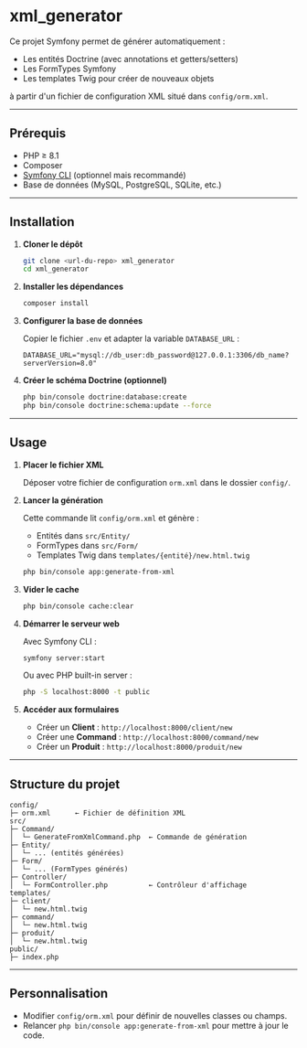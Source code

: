 # xml\_generator

Ce projet Symfony permet de générer automatiquement :

* Les entités Doctrine (avec annotations et getters/setters)
* Les FormTypes Symfony
* Les templates Twig pour créer de nouveaux objets

à partir d'un fichier de configuration XML situé dans `config/orm.xml`.

---

## Prérequis

* PHP ≥ 8.1
* Composer
* [Symfony CLI](https://symfony.com/download) (optionnel mais recommandé)
* Base de données (MySQL, PostgreSQL, SQLite, etc.)

---

## Installation

1. **Cloner le dépôt**

   ```bash
   git clone <url-du-repo> xml_generator
   cd xml_generator
   ```

2. **Installer les dépendances**

   ```bash
   composer install
   ```

3. **Configurer la base de données**

   Copier le fichier `.env` et adapter la variable `DATABASE_URL` :

   ```dotenv
   DATABASE_URL="mysql://db_user:db_password@127.0.0.1:3306/db_name?serverVersion=8.0"
   ```

4. **Créer le schéma Doctrine (optionnel)**

   ```bash
   php bin/console doctrine:database:create
   php bin/console doctrine:schema:update --force
   ```

---

## Usage

1. **Placer le fichier XML**

   Déposer votre fichier de configuration `orm.xml` dans le dossier `config/`.

2. **Lancer la génération**

   Cette commande lit `config/orm.xml` et génère :

   * Entités dans `src/Entity/`
   * FormTypes dans `src/Form/`
   * Templates Twig dans `templates/{entité}/new.html.twig`

   ```bash
   php bin/console app:generate-from-xml
   ```

3. **Vider le cache**

   ```bash
   php bin/console cache:clear
   ```

4. **Démarrer le serveur web**

   Avec Symfony CLI :

   ```bash
   symfony server:start
   ```

   Ou avec PHP built-in server :

   ```bash
   php -S localhost:8000 -t public
   ```

5. **Accéder aux formulaires**

   * Créer un **Client** :  `http://localhost:8000/client/new`
   * Créer une **Command** : `http://localhost:8000/command/new`
   * Créer un **Produit** : `http://localhost:8000/produit/new`

---

## Structure du projet

```
config/
├─ orm.xml      ← Fichier de définition XML
src/
├─ Command/
│  └─ GenerateFromXmlCommand.php  ← Commande de génération
├─ Entity/
│  └─ ... (entités générées)
├─ Form/
│  └─ ... (FormTypes générés)
├─ Controller/
│  └─ FormController.php          ← Contrôleur d'affichage
templates/
├─ client/
│  └─ new.html.twig
├─ command/
│  └─ new.html.twig
├─ produit/
│  └─ new.html.twig
public/
├─ index.php
```

---

## Personnalisation

* Modifier `config/orm.xml` pour définir de nouvelles classes ou champs.
* Relancer `php bin/console app:generate-from-xml` pour mettre à jour le code.